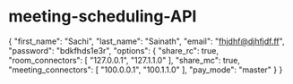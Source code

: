 # meeting-scheduling-API
{
  "first_name": "Sachi",
  "last_name": "Sainath",
  "email": "fhjdhf@djhfjdf.ff",
  "password": "bdkfhds1e3r",
  "options": {
    "share_rc": true,
    "room_connectors": [
      "127.0.0.1",
      "127.1.1.0"
    ],
    "share_mc": true,
    "meeting_connectors": [
      "100.0.0.1",
      "100.1.1.0"
    ],
    "pay_mode": "master"
  }
}
